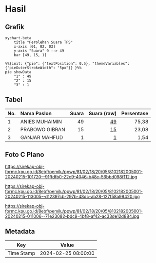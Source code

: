 # Hasil

## Grafik

```mermaid
xychart-beta
    title "Perolehan Suara TPS"
    x-axis [01, 02, 03]
    y-axis "Suara" 0 --> 49
    bar [49, 15, 1]
```

```mermaid
%%{init: {"pie": {"textPosition": 0.5}, "themeVariables": {"pieOuterStrokeWidth": "5px"}} }%%
pie showData
    "1" : 49
    "2" : 15
    "3" : 1
```

## Tabel

| No. | Nama Paslon    | Suara | Suara (raw) | Persentase |
|:--- |:-------------- | -----:| -----------:| ----------:|
| 1   | ANIES MUHAIMIN | 49    | [49][p-1]   | 75,38      |
| 2   | PRABOWO GIBRAN | 15    | [15][p-2]   | 23,08      |
| 3   | GANJAR MAHFUD  | 1     | [1][p-3]    | 1,54       |


[p-1]: https://github.com/gigit-pemilu/pemilu-2024-81-maluku/blob/main/pilpres/hitung-suara/sub/81-maluku/sub/02-maluku-tenggara/sub/18-kei-besar-selatan-barat/sub/2005-ngurko/sub/001-tps/sub/paslon-1.txt
[p-2]: https://github.com/gigit-pemilu/pemilu-2024-81-maluku/blob/main/pilpres/hitung-suara/sub/81-maluku/sub/02-maluku-tenggara/sub/18-kei-besar-selatan-barat/sub/2005-ngurko/sub/001-tps/sub/paslon-2.txt
[p-3]: https://github.com/gigit-pemilu/pemilu-2024-81-maluku/blob/main/pilpres/hitung-suara/sub/81-maluku/sub/02-maluku-tenggara/sub/18-kei-besar-selatan-barat/sub/2005-ngurko/sub/001-tps/sub/paslon-3.txt

## Foto C Plano

https://sirekap-obj-formc.kpu.go.id/8ebf/pemilu/ppwp/81/02/18/20/05/8102182005001-20240215-101720--91ffdfb0-22c9-4046-b48c-56bbd098f112.jpg

https://sirekap-obj-formc.kpu.go.id/8ebf/pemilu/ppwp/81/02/18/20/05/8102182005001-20240215-113005--d12397cb-297b-48dc-ab28-127f58a98420.jpg

https://sirekap-obj-formc.kpu.go.id/8ebf/pemilu/ppwp/81/02/18/20/05/8102182005001-20240215-011006--71e23082-bdc9-4bf8-af42-ac33de12d884.jpg


## Metadata

| Key        | Value               |
| ---------- | ------------------- |
| Time Stamp | 2024-02-25 08:00:00 |



